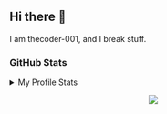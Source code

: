 ## Hi there 👋
I am thecoder-001,
and I break stuff.

<!--
**thecoder-001/thecoder-001** is a ✨ _special_ ✨ repository because its `README.md` (this file) appears on your GitHub profile.
<sup>[[Citation needed](https://www.xkcd.com/285/ "Workaround: If we wait long enough, the earth would be consumed by the sun.")]</sup>
Here are some ideas to get you started:

- 🔭 I’m currently working on ...
- 🌱 I’m currently learning ...
- 👯 I’m looking to collaborate on ...
- 🤔 I’m looking for help with ...
- 💬 Ask me about ...
- 📫 How to reach me: ...
- 😄 Pronouns: ...
- ⚡ Fun fact: ...
![visitors](https://visitor-badge.glitch.me/badge?page_id=thecoder-001.thecoder-001)
-->
### GitHub Stats

<details>
  <summary>My Profile Stats</summary>
  <br>
  Nope, they aren't any good...
  <br><br>
  <!-- [![Thecoder-001's github stats](https://github-readme-stats.vercel.app/api?username=thecoder-001&count_private=true&show_icons=true&include_all_commits=true&icon_color=805AD5&text_color=718096&bg_color=ffffff00)](https://github.com/thecoder-001) -->
  <a href="https://github.com/thecoder-001"><img alt="Thecoder001's gitHub stats" src="https://github-readme-stats.vercel.app/api?username=thecoder-001&count_private=true&show_icons=true&include_all_commits=true&icon_color=805AD5&text_color=718096&bg_color=ffffff00&hide_border=true" /></a>

  <br>
</details>

<p align="center"><img src="https://raw.githubusercontent.com/arcticicestudio/nord-docs/develop/assets/images/nord/repository-footer-separator.svg?sanitize=true" /></p>
